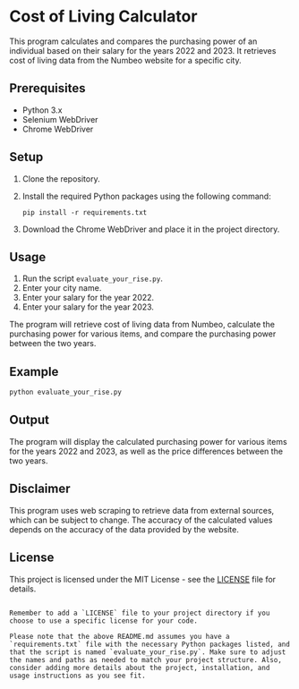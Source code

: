 # Cost of Living Calculator

This program calculates and compares the purchasing power of an individual based on their salary for the years 2022 and 2023. It retrieves cost of living data from the Numbeo website for a specific city.

## Prerequisites

- Python 3.x
- Selenium WebDriver
- Chrome WebDriver

## Setup

1. Clone the repository.
2. Install the required Python packages using the following command:

   ```
   pip install -r requirements.txt
   ```

3. Download the Chrome WebDriver and place it in the project directory.

## Usage

1. Run the script `evaluate_your_rise.py`.
2. Enter your city name.
3. Enter your salary for the year 2022.
4. Enter your salary for the year 2023.

The program will retrieve cost of living data from Numbeo, calculate the purchasing power for various items, and compare the purchasing power between the two years.

## Example

```python
python evaluate_your_rise.py
```

## Output

The program will display the calculated purchasing power for various items for the years 2022 and 2023, as well as the price differences between the two years.

## Disclaimer

This program uses web scraping to retrieve data from external sources, which can be subject to change. The accuracy of the calculated values depends on the accuracy of the data provided by the website.

## License

This project is licensed under the MIT License - see the [LICENSE](LICENSE) file for details.
```

Remember to add a `LICENSE` file to your project directory if you choose to use a specific license for your code.

Please note that the above README.md assumes you have a `requirements.txt` file with the necessary Python packages listed, and that the script is named `evaluate_your_rise.py`. Make sure to adjust the names and paths as needed to match your project structure. Also, consider adding more details about the project, installation, and usage instructions as you see fit.
